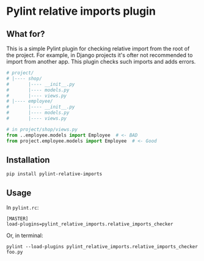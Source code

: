 # Pylint relative imports plugin

## What for?

This is a simple Pylint plugin for checking relative import from the root of
the project. For example, in Django projects it's ofter not recommended to
import from another app. This plugin checks such imports and adds errors.

```python
# project/
# |---- shop/
#       |---- __init__.py
#       |---- models.py
#       |---- views.py
# |---- employee/
#       |---- __init__.py
#       |---- models.py
#       |---- views.py

# in project/shop/views.py
from ..employee.models import Employee  # <- BAD
from project.employee.models import Employee  # <- Good
```

## Installation

```
pip install pylint-relative-imports
```

## Usage

In `pylint.rc`:
```
[MASTER]
load-plugins=pylint_relative_imports.relative_imports_checker
```

Or, in terminal:
```
pylint --load-plugins pylint_relative_imports.relative_imports_checker foo.py
```
